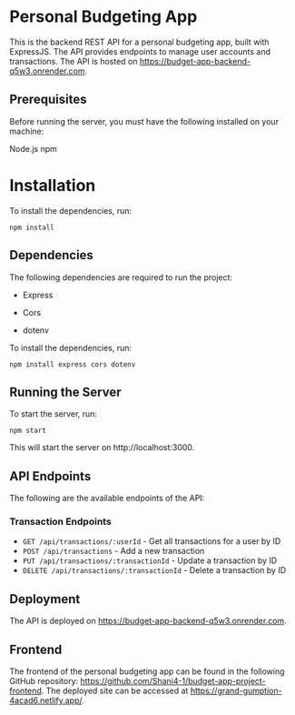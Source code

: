 # Personal Budgeting App

This is the backend REST API for a personal budgeting app, built with ExpressJS. The API provides endpoints to manage user accounts and transactions. The API is hosted on https://budget-app-backend-q5w3.onrender.com.


## Prerequisites
Before running the server, you must have the following installed on your machine:

Node.js
npm

# Installation

To install the dependencies, run:
```
npm install
```
## Dependencies
The following dependencies are required to run the project:

* Express

* Cors

* dotenv

To install the dependencies, run:

```
npm install express cors dotenv
```

## Running the Server

To start the server, run:

```
npm start
```

This will start the server on http://localhost:3000.

## API Endpoints
The following are the available endpoints of the API:

### Transaction Endpoints
* `GET /api/transactions/:userId` - Get all transactions for a user by ID
* `POST /api/transactions` - Add a new transaction
* `PUT /api/transactions/:transactionId` - Update a transaction by ID
* `DELETE /api/transactions/:transactionId` - Delete a transaction by ID

## Deployment
The API is deployed on https://budget-app-backend-q5w3.onrender.com.

## Frontend
The frontend of the personal budgeting app can be found in the following GitHub repository: https://github.com/Shani4-1/budget-app-project-frontend. The deployed site can be accessed at https://grand-gumption-4acad6.netlify.app/.
